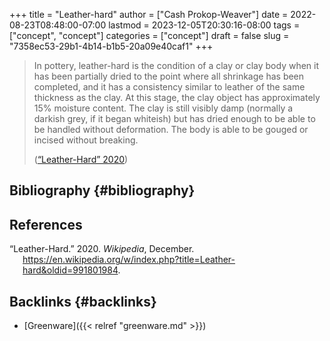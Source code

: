 +++
title = "Leather-hard"
author = ["Cash Prokop-Weaver"]
date = 2022-08-23T08:48:00-07:00
lastmod = 2023-12-05T20:30:16-08:00
tags = ["concept", "concept"]
categories = ["concept"]
draft = false
slug = "7358ec53-29b1-4b14-b1b5-20a09e40caf1"
+++

> In pottery, leather-hard is the condition of a clay or clay body when it has been partially dried to the point where all shrinkage has been completed, and it has a consistency similar to leather of the same thickness as the clay. At this stage, the clay object has approximately 15% moisture content. The clay is still visibly damp (normally a darkish grey, if it began whiteish) but has dried enough to be able to be handled without deformation. The body is able to be gouged or incised without breaking.
>
> (<a href="#citeproc_bib_item_1">“Leather-Hard” 2020</a>)


## Bibliography {#bibliography}

## References

<style>.csl-entry{text-indent: -1.5em; margin-left: 1.5em;}</style><div class="csl-bib-body">
  <div class="csl-entry"><a id="citeproc_bib_item_1"></a>“Leather-Hard.” 2020. <i>Wikipedia</i>, December. <a href="https://en.wikipedia.org/w/index.php?title=Leather-hard&oldid=991801984">https://en.wikipedia.org/w/index.php?title=Leather-hard&#38;oldid=991801984</a>.</div>
</div>


## Backlinks {#backlinks}

-   [Greenware]({{< relref "greenware.md" >}})
